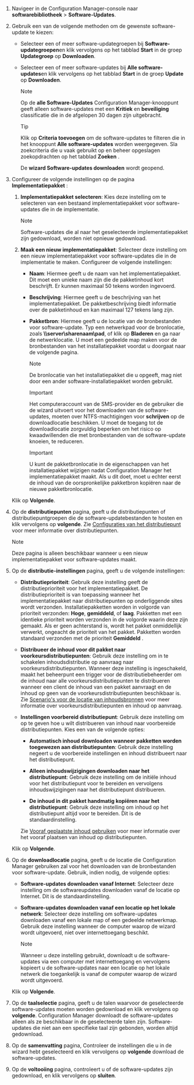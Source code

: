 1.  Navigeer in de Configuration Manager-console naar **softwarebibliotheek** > **Software-Updates**.  

2.  Gebruik een van de volgende methoden om de gewenste software-update te kiezen:  

    -   Selecteer een of meer software-updategroepen bij **Software-updategroepen**en klik vervolgens op het tabblad **Start** in de groep **Updategroep** op **Downloaden**.  

    -   Selecteer een of meer software-updates bij **Alle software-updates**en klik vervolgens op het tabblad **Start** in de groep **Update** op **Downloaden**.  

        > [!NOTE]  
        >  Op de **alle Software-Updates** Configuration Manager-knooppunt geeft alleen software-updates met een **Kritiek** en **beveiliging** classificatie die in de afgelopen 30 dagen zijn uitgebracht.  

        > [!TIP]  
        >  Klik op **Criteria toevoegen** om de software-updates te filteren die in het knooppunt **Alle software-updates** worden weergegeven. Sla zoekcriteria die u vaak gebruikt op en beheer opgeslagen zoekopdrachten op het tabblad **Zoeken** .  

         De **wizard Software-updates downloaden** wordt geopend.  

3.  Configureer de volgende instellingen op de pagina **Implementatiepakket** :  

    1.  **Implementatiepakket selecteren**: Kies deze instelling om te selecteren van een bestaand implementatiepakket voor software-updates die in de implementatie.  

        > [!NOTE]  
        >  Software-updates die al naar het geselecteerde implementatiepakket zijn gedownload, worden niet opnieuw gedownload.  

    2.  **Maak een nieuw implementatiepakket**: Selecteer deze instelling om een nieuw implementatiepakket voor software-updates die in de implementatie te maken. Configureer de volgende instellingen:  

        -   **Naam**: Hiermee geeft u de naam van het implementatiepakket. Dit moet een unieke naam zijn die de pakketinhoud kort beschrijft.  Er kunnen maximaal 50 tekens worden ingevoerd.  

        -   **Beschrijving**: Hiermee geeft u de beschrijving van het implementatiepakket. De pakketbeschrijving biedt informatie over de pakketinhoud en kan maximaal 127 tekens lang zijn.  

        -   **Pakketbron**: Hiermee geeft u de locatie van de bronbestanden voor software-update. Typ een netwerkpad voor de bronlocatie, zoals **\\\\server\sharenaam\pad**, of klik op **Bladeren** en ga naar de netwerklocatie. U moet een gedeelde map maken voor de bronbestanden van het installatiepakket voordat u doorgaat naar de volgende pagina.  

            > [!NOTE]  
            >  De bronlocatie van het installatiepakket die u opgeeft, mag niet door een ander software-installatiepakket worden gebruikt.  

            > [!IMPORTANT]  
            >  Het computeraccount van de SMS-provider en de gebruiker die de wizard uitvoert voor het downloaden van de software-updates, moeten over NTFS-machtigingen voor **schrijven** op de downloadlocatie beschikken. U moet de toegang tot de downloadlocatie zorgvuldig beperken om het risico op kwaadwillenden die met bronbestanden van de software-update knoeien, te reduceren.  

            > [!IMPORTANT]  
            >  U kunt de pakketbronlocatie in de eigenschappen van het installatiepakket wijzigen nadat Configuration Manager het implementatiepakket maakt. Als u dit doet, moet u echter eerst de inhoud van de oorspronkelijke pakketbron kopiëren naar de nieuwe pakketbronlocatie.  

     Klik op **Volgende**.  

4.  Op de **distributiepunten** pagina, geeft u de distributiepunten of distributiepuntgroepen die de software-updatebestanden te hosten en klik vervolgens op **volgende**. Zie [Configuraties van het distributiepunt](../../core/servers/deploy/configure/install-and-configure-distribution-points.md#bkmk_configs) voor meer informatie over distributiepunten.  

    > [!NOTE]  
    >  Deze pagina is alleen beschikbaar wanneer u een nieuw implementatiepakket voor software-updates maakt.  

6.  Op de **distributie-instellingen** pagina, geeft u de volgende instellingen:  

    -   **Distributieprioriteit**: Gebruik deze instelling geeft de distributieprioriteit voor het implementatiepakket. De distributieprioriteit is van toepassing wanneer het implementatiepakket naar distributiepunten op onderliggende sites wordt verzonden. Installatiepakketten worden in volgorde van prioriteit verzonden: **Hoge**, **gemiddeld**, of **laag**. Pakketten met een identieke prioriteit worden verzonden in de volgorde waarin deze zijn gemaakt. Als er geen achterstand is, wordt het pakket onmiddellijk verwerkt, ongeacht de prioriteit van het pakket. Pakketten worden standaard verzonden met de prioriteit **Gemiddeld** .  

    -   **Distribueer de inhoud voor dit pakket naar voorkeursdistributiepunten**: Gebruik deze instelling om in te schakelen inhoudsdistributie op aanvraag naar voorkeursdistributiepunten. Wanneer deze instelling is ingeschakeld, maakt het beheerpunt een trigger voor de distributiebeheerder om de inhoud naar alle voorkeursdistributiepunten te distribueren wanneer een client de inhoud van een pakket aanvraagt en de inhoud op geen van de voorkeursdistributiepunten beschikbaar is. Zie [Scenario's voor de locatie van inhoudsbronnen](../../core/plan-design/hierarchy/content-source-location-scenarios.md) voor meer informatie over voorkeursdistributiepunten en inhoud op aanvraag.  

    -   **Instellingen voorbereid distributiepunt**: Gebruik deze instelling om op te geven hoe u wilt distribueren van inhoud naar voorbereide distributiepunten. Kies een van de volgende opties:  

        -   **Automatisch inhoud downloaden wanneer pakketten worden toegewezen aan distributiepunten**: Gebruik deze instelling negeert u de voorbereide instellingen en inhoud distribueert naar het distributiepunt.  

        -   **Alleen inhoudswijzigingen downloaden naar het distributiepunt**: Gebruik deze instelling om de initiële inhoud voor het distributiepunt voor te bereiden en vervolgens inhoudswijzigingen naar het distributiepunt distribueren.  

        -   **De inhoud in dit pakket handmatig kopiëren naar het distributiepunt**: Gebruik deze instelling om inhoud op het distributiepunt altijd voor te bereiden. Dit is de standaardinstelling.  

         Zie [Vooraf geplaatste inhoud gebruiken](../../core/servers/deploy/configure/deploy-and-manage-content.md#bkmk_prestage) voor meer informatie over het vooraf plaatsen van inhoud op distributiepunten.  

     Klik op **Volgende**.  

6.  Op de **downloadlocatie** pagina, geeft u de locatie die Configuration Manager gebruiken zal voor het downloaden van de bronbestanden voor software-update. Gebruik, indien nodig, de volgende opties:  

    -   **Software-updates downloaden vanaf Internet**: Selecteer deze instelling om de softwareupdates downloaden vanaf de locatie op Internet. Dit is de standaardinstelling.  

    -   **Software-updates downloaden vanaf een locatie op het lokale netwerk**: Selecteer deze instelling om software-updates downloaden vanaf een lokale map of een gedeelde netwerkmap. Gebruik deze instelling wanneer de computer waarop de wizard wordt uitgevoerd, niet over internettoegang beschikt.  

        > [!NOTE]  
        >  Wanneer u deze instelling gebruikt, downloadt u de software-updates via een computer met internettoegang en vervolgens kopieert u de software-updates naar een locatie op het lokale netwerk die toegankelijk is vanaf de computer waarop de wizard wordt uitgevoerd.  

     Klik op **Volgende**.  

7.  Op de **taalselectie** pagina, geeft u de talen waarvoor de geselecteerde software-updates moeten worden gedownload en klik vervolgens op **volgende**. Configuration Manager downloadt de software-updates alleen als ze beschikbaar in de geselecteerde talen zijn. Software-updates die niet aan een specifieke taal zijn gebonden, worden altijd gedownload.  

8. Op de **samenvatting** pagina, Controleer de instellingen die u in de wizard hebt geselecteerd en klik vervolgens op **volgende** download de software-updates.  

9. Op de **voltooiing** pagina, controleert u of de software-updates zijn gedownload, en klik vervolgens op **sluiten**.  
